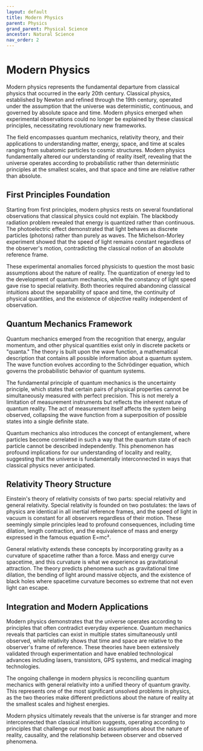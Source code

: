 ```yaml
---
layout: default
title: Modern Physics
parent: Physics
grand_parent: Physical Science
ancestor: Natural Science
nav_order: 2
---
```


# Modern Physics

Modern physics represents the fundamental departure from classical physics that occurred in the early 20th century. Classical physics, established by Newton and refined through the 19th century, operated under the assumption that the universe was deterministic, continuous, and governed by absolute space and time. Modern physics emerged when experimental observations could no longer be explained by these classical principles, necessitating revolutionary new frameworks.

The field encompasses quantum mechanics, relativity theory, and their applications to understanding matter, energy, space, and time at scales ranging from subatomic particles to cosmic structures. Modern physics fundamentally altered our understanding of reality itself, revealing that the universe operates according to probabilistic rather than deterministic principles at the smallest scales, and that space and time are relative rather than absolute.

## First Principles Foundation

Starting from first principles, modern physics rests on several foundational observations that classical physics could not explain. The blackbody radiation problem revealed that energy is quantized rather than continuous. The photoelectric effect demonstrated that light behaves as discrete particles (photons) rather than purely as waves. The Michelson-Morley experiment showed that the speed of light remains constant regardless of the observer's motion, contradicting the classical notion of an absolute reference frame.

These experimental anomalies forced physicists to question the most basic assumptions about the nature of reality. The quantization of energy led to the development of quantum mechanics, while the constancy of light speed gave rise to special relativity. Both theories required abandoning classical intuitions about the separability of space and time, the continuity of physical quantities, and the existence of objective reality independent of observation.

## Quantum Mechanics Framework

Quantum mechanics emerged from the recognition that energy, angular momentum, and other physical quantities exist only in discrete packets or "quanta." The theory is built upon the wave function, a mathematical description that contains all possible information about a quantum system. The wave function evolves according to the Schrödinger equation, which governs the probabilistic behavior of quantum systems.

The fundamental principle of quantum mechanics is the uncertainty principle, which states that certain pairs of physical properties cannot be simultaneously measured with perfect precision. This is not merely a limitation of measurement instruments but reflects the inherent nature of quantum reality. The act of measurement itself affects the system being observed, collapsing the wave function from a superposition of possible states into a single definite state.

Quantum mechanics also introduces the concept of entanglement, where particles become correlated in such a way that the quantum state of each particle cannot be described independently. This phenomenon has profound implications for our understanding of locality and reality, suggesting that the universe is fundamentally interconnected in ways that classical physics never anticipated.

## Relativity Theory Structure

Einstein's theory of relativity consists of two parts: special relativity and general relativity. Special relativity is founded on two postulates: the laws of physics are identical in all inertial reference frames, and the speed of light in vacuum is constant for all observers regardless of their motion. These seemingly simple principles lead to profound consequences, including time dilation, length contraction, and the equivalence of mass and energy expressed in the famous equation E=mc².

General relativity extends these concepts by incorporating gravity as a curvature of spacetime rather than a force. Mass and energy curve spacetime, and this curvature is what we experience as gravitational attraction. The theory predicts phenomena such as gravitational time dilation, the bending of light around massive objects, and the existence of black holes where spacetime curvature becomes so extreme that not even light can escape.

## Integration and Modern Applications

Modern physics demonstrates that the universe operates according to principles that often contradict everyday experience. Quantum mechanics reveals that particles can exist in multiple states simultaneously until observed, while relativity shows that time and space are relative to the observer's frame of reference. These theories have been extensively validated through experimentation and have enabled technological advances including lasers, transistors, GPS systems, and medical imaging technologies.

The ongoing challenge in modern physics is reconciling quantum mechanics with general relativity into a unified theory of quantum gravity. This represents one of the most significant unsolved problems in physics, as the two theories make different predictions about the nature of reality at the smallest scales and highest energies.

Modern physics ultimately reveals that the universe is far stranger and more interconnected than classical intuition suggests, operating according to principles that challenge our most basic assumptions about the nature of reality, causality, and the relationship between observer and observed phenomena.

